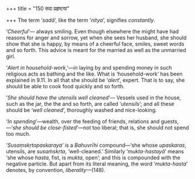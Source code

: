 +++
title = "150 सदा प्रहृष्टया"

+++
The term ‘*sadā*’, like the term ‘*nitya*’, signifies *constantly*.

‘*Cheerful*’— always smiling. Even though elsewhere the might have had
reasons for anger and sorrow, yet when she sees her husband, she should
show that she is happy, by means of a cheerful face, smiles, sweet words
and so forth. This advice is meant for the married as well as the
unmarried girl.

‘*Alert in household-work*,’—*in* laying by and spending money in such
religious acts as bathing and the like. What is ‘household-work’ has
been explained in 9.11. In all that she should be ‘*alert*’, expert.
That is to say, she should be able to cook food quickly and so forth.

‘*She should have the utensils well cleaned*’— Vessels used in the
house, such as the jar, the the and so forth, are called ‘*utensils*’;
and all these should be ‘*well cleaned*’, thoroughly washed and
nice-looking.

‘*In spending*’—wealth, over the feeding of friends, relations and
guests,—‘*she should be close-fisted*’—not too liberal; that is, she
should not spend too much.

‘*Susaṃskṛtopaskaraya*’ is a *Bahuvrīhi* compound—‘she whose
*upaskaras*, utensils, are *susaṁskṛta*, ‘well-cleaned.’ Similarly
‘*mukta-hastayā*’ means ‘she whose *hasta*, fist, is *mukta*, open’; and
this is compounded with the negative particle. But apart from its
literal meaning, the word ‘*mukta-hasta*’ denotes, by convention,
*liberality*—(148).



